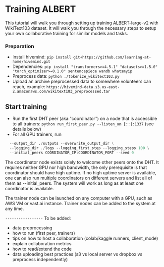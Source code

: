 # Training ALBERT

This tutorial will walk you through setting up training ALBERT-large-v2 with WikiText103 dataset. It will walk you through the necessary steps to setup your own collaborative training for similar models and tasks.

### Preparation
* Install hivemind: `pip install git+https://github.com/learning-at-home/hivemind.git`
* Dependencies: `pip install "transformers>=4.5.1" "datasets>=1.5.0" "torch_optimizer>=0.1.0" sentencepiece wandb whatsmyip`
* Preprocess data: `python ./tokenize_wikitext103.py`
* Upload an archive preprocessed data to somewhere volunteers can reach, example: `https://hivemind-data.s3.us-east-2.amazonaws.com/wikitext103_preprocessed.tar`


## Start training
- Run the first DHT peer (aka "coordinator") on a node that is accessible to all trainers: `python run_first_peer.py --listen_on [::]:1337` (see details below)
- For all GPU trainers, run

```python run_trainer.py \
  --output_dir ./outputs --overwrite_output_dir \
  --logging_dir ./logs --logging_first_step --logging_steps 100 \
  --initial_peers COORDINATOR_IP:COORDINATOR_PORT --seed 0
```


The coordinator node exists solely to welcome other peers onto the DHT. It requires neither GPU nor high bandwidth, the only prerequisite is that coordinator should have high uptime. If no high uptime server is available, one can also run multiple coordinators on different servers and list all of them as --initial_peers. The system will work as long as at least one coordinator is available.

The trainer node can be launched on any computer with a GPU, such as AWS VM or vast.ai instance. Trainer nodes can be added to the system at any time.

`-----------------`
To be added:
- data preprocessing
- how to run (first peer, trainers)
- tips on how to host a collaboration (colab/kaggle runners, client_mode)
- explain collaboration metrics
- how to read/extend the code
- data uploading best practices (s3 vs local server vs dropbox vs preprocess independently)
